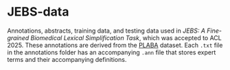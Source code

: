 # JEBS-data
Annotations, abstracts, training data, and testing data used in _JEBS: A Fine-grained Biomedical Lexical Simplification Task_, which was accepted to ACL 2025. These annotations are derived from the [PLABA](https://bionlp.nlm.nih.gov/plaba2024/) dataset. Each `.txt` file in the annotations folder has an accompanying `.ann` file that stores expert terms and their accompanying definitions.
